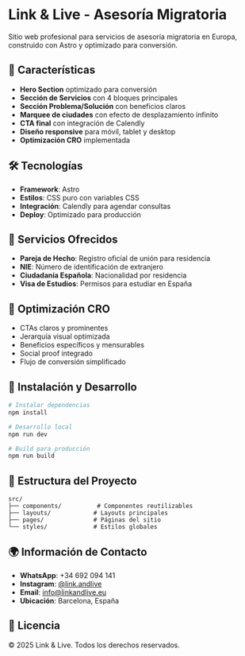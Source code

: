 # Link & Live - Asesoría Migratoria

Sitio web profesional para servicios de asesoría migratoria en Europa, construido con Astro y optimizado para conversión.

## 🚀 Características

- **Hero Section** optimizado para conversión
- **Sección de Servicios** con 4 bloques principales
- **Sección Problema/Solución** con beneficios claros
- **Marquee de ciudades** con efecto de desplazamiento infinito
- **CTA final** con integración de Calendly
- **Diseño responsive** para móvil, tablet y desktop
- **Optimización CRO** implementada

## 🛠️ Tecnologías

- **Framework**: Astro
- **Estilos**: CSS puro con variables CSS
- **Integración**: Calendly para agendar consultas
- **Deploy**: Optimizado para producción

## 📱 Servicios Ofrecidos

- **Pareja de Hecho**: Registro oficial de unión para residencia
- **NIE**: Número de identificación de extranjero
- **Ciudadanía Española**: Nacionalidad por residencia
- **Visa de Estudios**: Permisos para estudiar en España

## 🎯 Optimización CRO

- CTAs claros y prominentes
- Jerarquía visual optimizada
- Beneficios específicos y mensurables
- Social proof integrado
- Flujo de conversión simplificado

## 🚀 Instalación y Desarrollo

```bash
# Instalar dependencias
npm install

# Desarrollo local
npm run dev

# Build para producción
npm run build
```

## 📁 Estructura del Proyecto

```
src/
├── components/          # Componentes reutilizables
├── layouts/            # Layouts principales
├── pages/              # Páginas del sitio
└── styles/             # Estilos globales
```

## 🌍 Información de Contacto

- **WhatsApp**: +34 692 094 141
- **Instagram**: [@link.andlive](https://instagram.com/link.andlive)
- **Email**: info@linkandlive.eu
- **Ubicación**: Barcelona, España

## 📄 Licencia

© 2025 Link & Live. Todos los derechos reservados.
